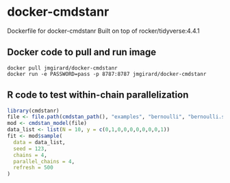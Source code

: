 # docker-cmdstanr
Dockerfile for docker-cmdstanr
Built on top of rocker/tidyverse:4.4.1

## Docker code to pull and run image
```
docker pull jmgirard/docker-cmdstanr
docker run -e PASSWORD=pass -p 8787:8787 jmgirard/docker-cmdstanr
```

## R code to test within-chain parallelization
```r
library(cmdstanr)
file <- file.path(cmdstan_path(), "examples", "bernoulli", "bernoulli.stan")
mod <- cmdstan_model(file)
data_list <- list(N = 10, y = c(0,1,0,0,0,0,0,0,0,1))
fit <- mod$sample(
  data = data_list,
  seed = 123,
  chains = 4,
  parallel_chains = 4,
  refresh = 500
)
```
